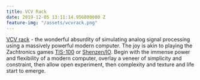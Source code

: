 ```yaml
---
title: VCV Rack
date: 2019-12-05 13:11:14.956000000 Z
feature-img: "/assets/vcvrack.png"
---
```


[VCV rack](https://vcvrack.com) - the wonderful absurdity of simulating analog signal processing using a massively powerful modern computer. The joy is akin to playing the Zachtronics games [TIS-100](https://www.zachtronics.com/tis-100/) or [Shenzen/IO](https://www.zachtronics.com/shenzhen-io/). Begin with the immense power and flexibility of a modern computer, overlay a veneer of simplicity and constraint, then allow open experiment, then complexity and texture and life start to emerge.

